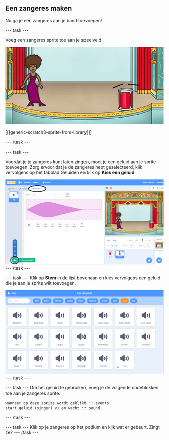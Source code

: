 ## Een zangeres maken

Nu ga je een zangeres aan je band toevoegen!

\--- task \---

Voeg een zangeres sprite toe aan je speelveld.

![screenshot](images/band-singer-mic.png)

[[[generic-scratch3-sprite-from-library]]]

\--- /task \---

\--- task \---

Voordat je je zangeres kunt laten zingen, moet je een geluid aan je sprite toevoegen. Zorg ervoor dat je de zangeres hebt geselecteerd, klik vervolgens op het tabblad Geluiden en klik op **Kies een geluid**:

![screenshot](images/band-import-sound-annotated.png) \--- /task \---

\--- task \--- Klik op **Stem** in de lijst bovenaan en kies vervolgens een geluid die je aan je sprite wilt toevoegen.

![screenshot](images/band-choose-sound.png) \--- /task \---

\--- task \--- Om het geluid te gebruiken, voeg je de volgende codeblokken toe aan je zangeres sprite:

```blocks3
wanneer op deze sprite wordt geklikt :: events
start geluid (singer1 v) en wacht :: sound
```

\--- /task \---

\--- task \--- Klik op je zangeres op het podium en kijk wat er gebeurt. Zingt ze? \--- /task \---